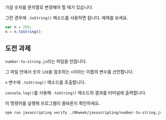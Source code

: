 가끔 숫자를 문자열로 변경해야 할 때가 있습니다.

그런 경우에 `.toString()` 메소드를 사용하면 됩니다. 예제를 보세요.

```js
var n = 256;
n = n.toString();
```

## 도전 과제

`number-to-string.js`라는 파일을 만듭니다.

그 파일 안에서 숫자 `128`을 참조하는 `n`이라는 이름의 변수를 선언합니다.

`n` 변수에 `.toString()` 메소드를 호출합니다.

`console.log()`를 사용해 `.toString()` 메소드의 결과를 터미널에 출력합니다.

이 명령어를 실행해 프로그램이 올바른지 확인하세요.

```bash
npm run javascripting verify ./06week/javascripting/number-to-string.js
```
